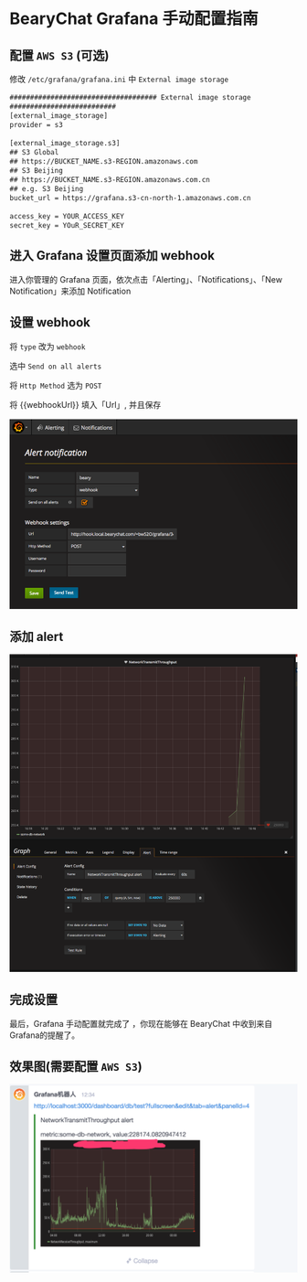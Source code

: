 # BearyChat Grafana 手动配置指南

## 配置 `AWS S3` (可选)

修改 `/etc/grafana/grafana.ini` 中 `External image storage`


```
#################################### External image storage ##########################
[external_image_storage]
provider = s3

[external_image_storage.s3]
## S3 Global
## https://BUCKET_NAME.s3-REGION.amazonaws.com
## S3 Beijing
## https://BUCKET_NAME.s3-REGION.amazonaws.com.cn
## e.g. S3 Beijing
bucket_url = https://grafana.s3-cn-north-1.amazonaws.com.cn

access_key = YOUR_ACCESS_KEY
secret_key = YOuR_SECRET_KEY
```

## 进入 Grafana 设置页面添加 webhook

进入你管理的 Grafana 页面，依次点击「Alerting」、「Notifications」、「New Notification」来添加 Notification

## 设置 webhook

将 `type` 改为 `webhook`

选中 `Send on all alerts`

将 `Http Method` 选为 `POST`

将 {{webhookUrl}} 填入「Url」, 并且保存


![](/tutorials/image/grafana_webhook.png)


## 添加 alert

![](/tutorials/image/grafana_alert.png)

## 完成设置

最后，Grafana 手动配置就完成了 ，你现在能够在 BearyChat 中收到来自Grafana的提醒了。

## 效果图(需要配置 `AWS S3`)
![](/tutorials/image/grafana_demo.png)

